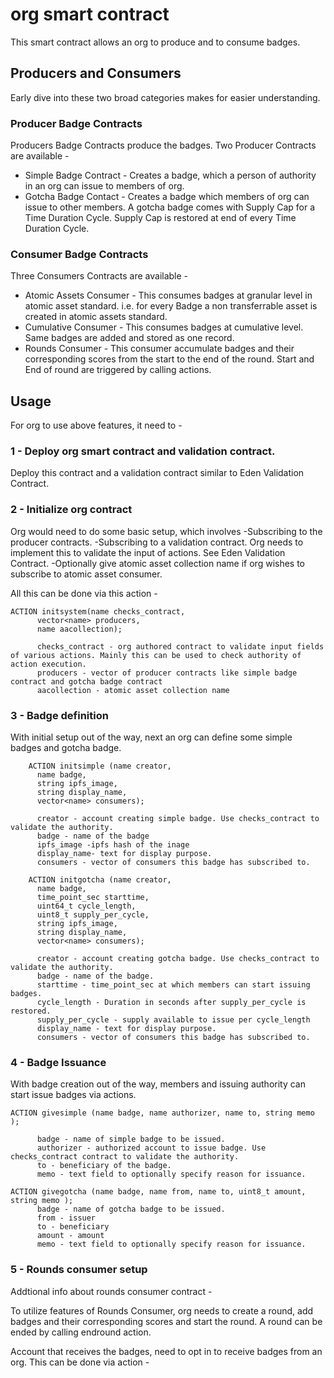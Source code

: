 # org smart contract

This smart contract allows an org to produce and to consume badges.


## Producers and Consumers

Early dive into these two broad categories makes for easier understanding.

### Producer Badge Contracts
Producers Badge Contracts produce the badges. Two Producer Contracts are available -
- Simple Badge Contract - Creates a badge, which a person of authority in an org can issue to  members of org.
- Gotcha Badge Contact - Creates a badge which members of org can issue to other members. A gotcha badge comes with Supply Cap for a Time Duration Cycle. Supply Cap is restored at end of every Time Duration Cycle.

### Consumer Badge Contracts

Three Consumers Contracts are available -

- Atomic Assets Consumer - This consumes badges at granular level in atomic asset standard. i.e. for every Badge a non transferrable asset is created in atomic assets standard. 
- Cumulative Consumer - This consumes badges at cumulative level. Same badges are added and stored as one record.
- Rounds Consumer - This consumer accumulate badges and their corresponding scores from the start to the end of the round. Start and End of round are triggered by calling actions.

## Usage

For org to use above features, it need to -
### 1 -  Deploy org smart contract and validation contract.
Deploy this contract and a validation contract similar to Eden Validation Contract.

### 2 - Initialize org contract

Org would need to do some basic setup, which involves
-Subscribing to the producer contracts.
-Subscribing to a validation contract. Org needs to implement this to validate the input of actions. See Eden Validation Contract.
-Optionally give atomic asset collection name if org wishes to subscribe to atomic asset consumer.

All this can be done via this action -
```    
ACTION initsystem(name checks_contract, 
      vector<name> producers, 
      name aacollection);

      checks_contract - org authored contract to validate input fields of various actions. Mainly this can be used to check authority of action execution.
      producers - vector of producer contracts like simple badge contract and gotcha badge contract
      aacollection - atomic asset collection name
```

### 3 - Badge definition 
With initial setup out of the way, next an org can define some simple badges and gotcha badge.
```
    ACTION initsimple (name creator, 
      name badge, 
      string ipfs_image, 
      string display_name, 
      vector<name> consumers);

      creator - account creating simple badge. Use checks_contract to validate the authority.
      badge - name of the badge
      ipfs_image -ipfs hash of the inage
      display_name- text for display purpose.
      consumers - vector of consumers this badge has subscribed to.
```


```
    ACTION initgotcha (name creator, 
      name badge, 
      time_point_sec starttime, 
      uint64_t cycle_length, 
      uint8_t supply_per_cycle, 
      string ipfs_image, 
      string display_name, 
      vector<name> consumers);

      creator - account creating gotcha badge. Use checks_contract to validate the authority.
      badge - name of the badge.
      starttime - time_point_sec at which members can start issuing badges.
      cycle_length - Duration in seconds after supply_per_cycle is restored.
      supply_per_cycle - supply available to issue per cycle_length
      display_name - text for display purpose.
      consumers - vector of consumers this badge has subscribed to.
```

### 4 - Badge Issuance
With badge creation out of the way, members and issuing authority can start issue badges via actions.
```
ACTION givesimple (name badge, name authorizer, name to, string memo );

      badge - name of simple badge to be issued.
      authorizer - authorized account to issue badge. Use checks_contract contract to validate the authority.
      to - beneficiary of the badge.
      memo - text field to optionally specify reason for issuance.
```

```
ACTION givegotcha (name badge, name from, name to, uint8_t amount, string memo );
      badge - name of gotcha badge to be issued.
      from - issuer
      to - beneficiary
      amount - amount
      memo - text field to optionally specify reason for issuance.

```
### 5 - Rounds consumer setup
Addtional info about rounds consumer contract - 

To utilize features of Rounds Consumer, org needs to create a round, add badges and their corresponding scores and start the round. A round can be ended by calling endround action.

Account that receives the badges, need to opt in to receive badges from an org. This can be done via action -

